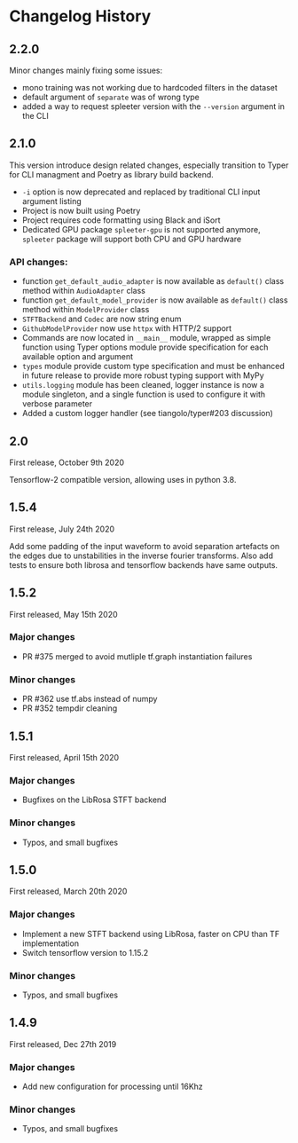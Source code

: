 # Changelog History

## 2.2.0

Minor changes mainly fixing some issues:
* mono training was not working due to hardcoded filters in the dataset
* default argument of `separate` was of wrong type
* added a way to request spleeter version with the `--version` argument in the CLI

## 2.1.0

This version introduce design related changes, especially transition to Typer for CLI managment and Poetry as
library build backend.

* `-i` option is now deprecated and replaced by traditional CLI input argument listing
* Project is now built using Poetry
* Project requires code formatting using Black and iSort
* Dedicated GPU package `spleeter-gpu` is not supported anymore, `spleeter` package will support both CPU and GPU hardware

### API changes:

* function `get_default_audio_adapter` is now available as `default()` class method within `AudioAdapter` class
* function `get_default_model_provider` is now available as `default()` class method within `ModelProvider` class
* `STFTBackend` and `Codec` are now string enum
* `GithubModelProvider` now use `httpx` with HTTP/2 support
* Commands are now located in `__main__` module, wrapped as simple function using Typer options module provide specification for each available option and argument
* `types` module provide custom type specification and must be enhanced in future release to provide more robust typing support with MyPy
* `utils.logging` module has been cleaned, logger instance is now a module singleton, and a single function is used to configure it with verbose parameter
* Added a custom logger handler (see tiangolo/typer#203 discussion)


## 2.0

First release, October 9th 2020

Tensorflow-2 compatible version, allowing uses in python 3.8.

## 1.5.4

First release, July 24th 2020

Add some padding of the input waveform to avoid separation artefacts on the edges due to unstabilities in the inverse fourier transforms.
Also add tests to ensure both librosa and tensorflow backends have same outputs.

## 1.5.2

First released, May 15th 2020

### Major changes

* PR #375 merged to avoid mutliple tf.graph instantiation failures

### Minor changes

* PR #362 use tf.abs instead of numpy
* PR #352 tempdir cleaning


## 1.5.1

First released, April 15th 2020

### Major changes

* Bugfixes on the LibRosa STFT backend

### Minor changes

* Typos, and small bugfixes

## 1.5.0

First released, March 20th 2020

### Major changes

* Implement a new STFT backend using LibRosa, faster on CPU than TF implementation
* Switch tensorflow version to 1.15.2

### Minor changes

* Typos, and small bugfixes

## 1.4.9

First released, Dec 27th 2019

### Major changes

* Add new configuration for processing until 16Khz

### Minor changes

* Typos, and small bugfixes

